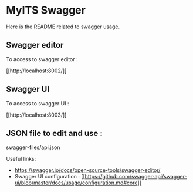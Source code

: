 # MyITS Swagger

Here is the README related to swagger usage.

## Swagger editor

To access to swagger editor :

[[http://localhost:8002/]]

## Swagger UI

To access to swagger UI :

[[http://localhost:8003/]]

## JSON file to edit and use :

swagger-files/api.json


Useful links:
* https://swagger.io/docs/open-source-tools/swagger-editor/
* Swagger UI configuration : [[https://github.com/swagger-api/swagger-ui/blob/master/docs/usage/configuration.md#core]]


